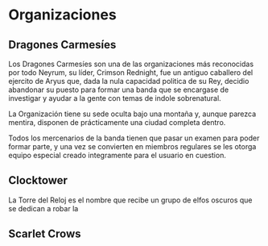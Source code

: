 # Organizaciones

## Dragones Carmesíes
Los Dragones Carmesíes son una de las organizaciones más reconocidas por todo Neyrum, su líder, Crimson Rednight, fue un antiguo caballero del ejercito de Aryus que, dada la nula capacidad politica de su Rey, decidio abandonar su puesto para formar una banda que se encargase de investigar y ayudar a la gente con temas de indole sobrenatural.

La Organización tiene su sede oculta bajo una montaña y, aunque parezca mentira, disponen de prácticamente una ciudad completa dentro.

Todos los mercenarios de la banda tienen que pasar un examen para poder formar parte, y una vez se convierten en miembros regulares se les otorga equipo especial creado integramente para el usuario en cuestion.

## Clocktower
La Torre del Reloj es el nombre que recibe un grupo de elfos oscuros que se dedican a robar la

## Scarlet Crows
